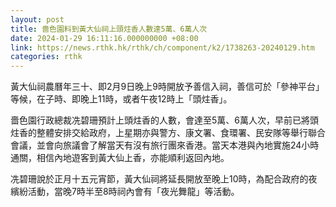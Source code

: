 ```yaml
---
layout: post
title: 嗇色園料到黃大仙祠上頭炷香人數達5萬、6萬人次
date: 2024-01-29 16:11:16.000000000 +08:00
link: https://news.rthk.hk/rthk/ch/component/k2/1738263-20240129.htm
categories: rthk
---
```


黃大仙祠農曆年三十、即2月9日晚上9時開放予善信入祠，善信可於「參神平台」等候，在子時、即晚上11時，或者午夜12時上「頭炷香」。

嗇色園行政總裁冼碧珊預計上頭炷香的人數，會達至5萬、6萬人次，早前已將頭炷香的整體安排交給政府，上星期亦與警方、康文署、食環署、民安隊等舉行聯合會議，並會向旅議會了解當天有沒有旅行團來香港。當天本港與內地實施24小時通關，相信內地遊客到黃大仙上香，亦能順利返回內地。

冼碧珊說於正月十五元宵節，黃大仙祠將延長開放至晚上10時，為配合政府的夜繽紛活動，當晚7時半至8時祠內會有「夜光舞龍」等活動。
